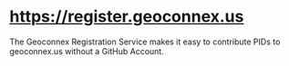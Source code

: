 # https://register.geoconnex.us

The Geoconnex Registration Service makes it easy to contribute PIDs to geoconnex.us without a GitHub Account.

